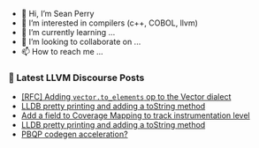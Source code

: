- 👋 Hi, I’m Sean Perry
- 👀 I’m interested in compilers (c++, COBOL, llvm)
- 🌱 I’m currently learning ...
- 💞️ I’m looking to collaborate on ...
- 📫 How to reach me ...

<!---
s66perry/s66perry is a ✨ special ✨ repository because its `README.md` (this file) appears on your GitHub profile.
You can click the Preview link to take a look at your changes.
--->
### 📕 Latest LLVM Discourse Posts

<!-- DISCOURSE-LLVM:START -->
- [[RFC] Adding `vector.to_elements` op to the Vector dialect](https://discourse.llvm.org/t/rfc-adding-vector-to-elements-op-to-the-vector-dialect/86779#post_8)
- [LLDB pretty printing and adding a toString method](https://discourse.llvm.org/t/lldb-pretty-printing-and-adding-a-tostring-method/86950#post_2)
- [Add a field to Coverage Mapping to track instrumentation level](https://discourse.llvm.org/t/add-a-field-to-coverage-mapping-to-track-instrumentation-level/86624#post_5)
- [LLDB pretty printing and adding a toString method](https://discourse.llvm.org/t/lldb-pretty-printing-and-adding-a-tostring-method/86950#post_1)
- [PBQP codegen acceleration?](https://discourse.llvm.org/t/pbqp-codegen-acceleration/86898#post_6)
<!-- DISCOURSE-LLVM:END -->
